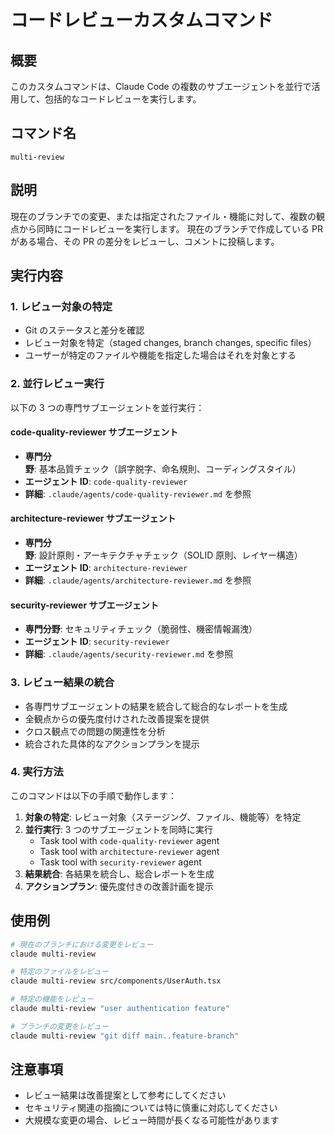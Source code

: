 # コードレビューカスタムコマンド

## 概要

このカスタムコマンドは、Claude Code の複数のサブエージェントを並行で活用して、包括的なコードレビューを実行します。

## コマンド名

`multi-review`

## 説明

現在のブランチでの変更、または指定されたファイル・機能に対して、複数の観点から同時にコードレビューを実行します。
現在のブランチで作成している PR がある場合、その PR の差分をレビューし、コメントに投稿します。

## 実行内容

### 1. レビュー対象の特定

- Git のステータスと差分を確認
- レビュー対象を特定（staged changes, branch changes, specific files）
- ユーザーが特定のファイルや機能を指定した場合はそれを対象とする

### 2. 並行レビュー実行

以下の 3 つの専門サブエージェントを並行実行：

#### code-quality-reviewer サブエージェント

- **専門分野**: 基本品質チェック（誤字脱字、命名規則、コーディングスタイル）
- **エージェント ID**: `code-quality-reviewer`
- **詳細**: `.claude/agents/code-quality-reviewer.md` を参照

#### architecture-reviewer サブエージェント

- **専門分野**: 設計原則・アーキテクチャチェック（SOLID 原則、レイヤー構造）
- **エージェント ID**: `architecture-reviewer`
- **詳細**: `.claude/agents/architecture-reviewer.md` を参照

#### security-reviewer サブエージェント

- **専門分野**: セキュリティチェック（脆弱性、機密情報漏洩）
- **エージェント ID**: `security-reviewer`
- **詳細**: `.claude/agents/security-reviewer.md` を参照

### 3. レビュー結果の統合

- 各専門サブエージェントの結果を統合して総合的なレポートを生成
- 全観点からの優先度付けされた改善提案を提供
- クロス観点での問題の関連性を分析
- 統合された具体的なアクションプランを提示

### 4. 実行方法

このコマンドは以下の手順で動作します：

1. **対象の特定**: レビュー対象（ステージング、ファイル、機能等）を特定
2. **並行実行**: 3 つのサブエージェントを同時に実行
   - Task tool with `code-quality-reviewer` agent
   - Task tool with `architecture-reviewer` agent
   - Task tool with `security-reviewer` agent
3. **結果統合**: 各結果を統合し、総合レポートを生成
4. **アクションプラン**: 優先度付きの改善計画を提示

## 使用例

```bash
# 現在のブランチにおける変更をレビュー
claude multi-review

# 特定のファイルをレビュー
claude multi-review src/components/UserAuth.tsx

# 特定の機能をレビュー
claude multi-review "user authentication feature"

# ブランチの変更をレビュー
claude multi-review "git diff main..feature-branch"
```

## 注意事項

- レビュー結果は改善提案として参考にしてください
- セキュリティ関連の指摘については特に慎重に対応してください
- 大規模な変更の場合、レビュー時間が長くなる可能性があります

